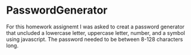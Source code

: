 # PasswordGenerator
For this homework assignemt I was asked to creat a password generator that uncluded a lowercase letter, uppercase letter, number, and a symbol using javascript. The password needed to be between 8-128 characters long. 
